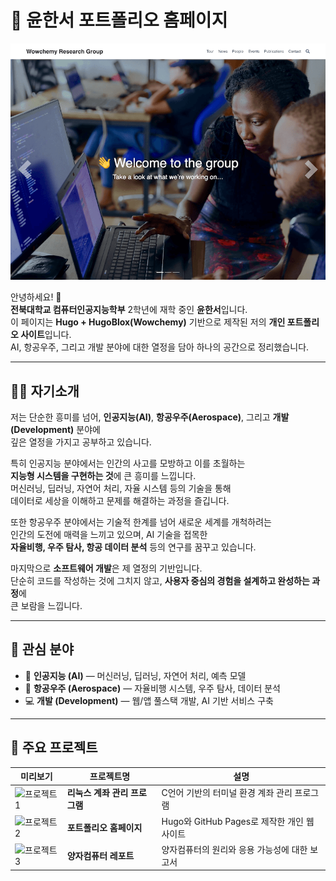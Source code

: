 # 🚀 윤한서 포트폴리오 홈페이지

[![사이트 미리보기](preview.png)](https://yun-hanseo.github.io/)

안녕하세요! 👋  
**전북대학교 컴퓨터인공지능학부** 2학년에 재학 중인 **윤한서**입니다.  
이 페이지는 **Hugo + HugoBlox(Wowchemy)** 기반으로 제작된 저의 **개인 포트폴리오 사이트**입니다.  
AI, 항공우주, 그리고 개발 분야에 대한 열정을 담아 하나의 공간으로 정리했습니다.

---

## 👩‍💻 자기소개

저는 단순한 흥미를 넘어, **인공지능(AI)**, **항공우주(Aerospace)**, 그리고 **개발(Development)** 분야에  
깊은 열정을 가지고 공부하고 있습니다.  

특히 인공지능 분야에서는 인간의 사고를 모방하고 이를 초월하는  
**지능형 시스템을 구현하는 것**에 큰 흥미를 느낍니다.  
머신러닝, 딥러닝, 자연어 처리, 자율 시스템 등의 기술을 통해  
데이터로 세상을 이해하고 문제를 해결하는 과정을 즐깁니다.  

또한 항공우주 분야에서는 기술적 한계를 넘어 새로운 세계를 개척하려는  
인간의 도전에 매력을 느끼고 있으며, AI 기술을 접목한  
**자율비행, 우주 탐사, 항공 데이터 분석** 등의 연구를 꿈꾸고 있습니다.  

마지막으로 **소프트웨어 개발**은 제 열정의 기반입니다.  
단순히 코드를 작성하는 것에 그치지 않고, **사용자 중심의 경험을 설계하고 완성하는 과정**에  
큰 보람을 느낍니다.  

---

## 🎯 관심 분야

- 🤖 **인공지능 (AI)** — 머신러닝, 딥러닝, 자연어 처리, 예측 모델  
- 🚀 **항공우주 (Aerospace)** — 자율비행 시스템, 우주 탐사, 데이터 분석  
- 💻 **개발 (Development)** — 웹/앱 풀스택 개발, AI 기반 서비스 구축  

---

## 🧩 주요 프로젝트

| 미리보기 | 프로젝트명 | 설명 |
|-----------|--------------|------|
| ![프로젝트1](hsprojects/project1.png) | **리눅스 계좌 관리 프로그램** | C언어 기반의 터미널 환경 계좌 관리 프로그램 |
| ![프로젝트2](hsprojects/project2.png) | **포트폴리오 홈페이지** | Hugo와 GitHub Pages로 제작한 개인 웹사이트 |
| ![프로젝트3](hsprojects/project3.png) | **양자컴퓨터 레포트** | 양자컴퓨터의 원리와 응용 가능성에 대한 보고서 |